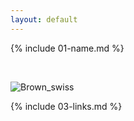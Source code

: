 ```yaml
---
layout: default
---
```


{% include 01-name.md %}

<br>

![Brown_swiss](https://user-images.githubusercontent.com/84306760/162699555-5b3cd2a2-23ae-49b1-b367-6e730a9ec4de.jpg)
<br>

{% include 03-links.md %}

